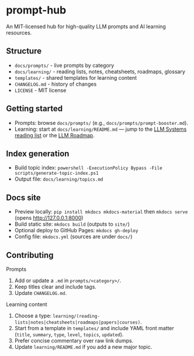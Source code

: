 ﻿# prompt-hub

An MIT-licensed hub for high-quality LLM prompts and AI learning resources.

## Structure

- `docs/prompts/` - live prompts by category
- `docs/learning/` - reading lists, notes, cheatsheets, roadmaps, glossary
- `templates/` - shared templates for learning content
- `CHANGELOG.md` - history of changes
- `LICENSE` - MIT license

## Getting started

- Prompts: browse `docs/prompts/` (e.g., `docs/prompts/prompt-booster.md`).
- Learning: start at `docs/learning/README.md` — jump to the [LLM Systems reading list](docs/learning/reading-lists/llm-systems.md) or the [LLM Roadmap](docs/learning/roadmaps/llm-roadmap.md).

## Index generation

- Build topic index: `powershell -ExecutionPolicy Bypass -File scripts/generate-topic-index.ps1`
- Output file: `docs/learning/topics.md`

## Docs site

- Preview locally: `pip install mkdocs mkdocs-material` then `mkdocs serve` (opens <http://127.0.0.1:8000>)
- Build static site: `mkdocs build` (outputs to `site/`)
- Optional deploy to GitHub Pages: `mkdocs gh-deploy`
- Config file: `mkdocs.yml` (sources are under `docs/`)

## Contributing

Prompts

1. Add or update a `.md` in `prompts/<category>/`.
2. Keep titles clear and include tags.
3. Update `CHANGELOG.md`.

Learning content

1. Choose a type: `learning/(reading-lists|notes|cheatsheets|roadmaps|papers|courses)`.
2. Start from a template in `templates/` and include YAML front matter (`title`, `summary`, `type`, `level`, `topics`, `updated`).
3. Prefer concise commentary over raw link dumps.
4. Update `learning/README.md` if you add a new major topic.
